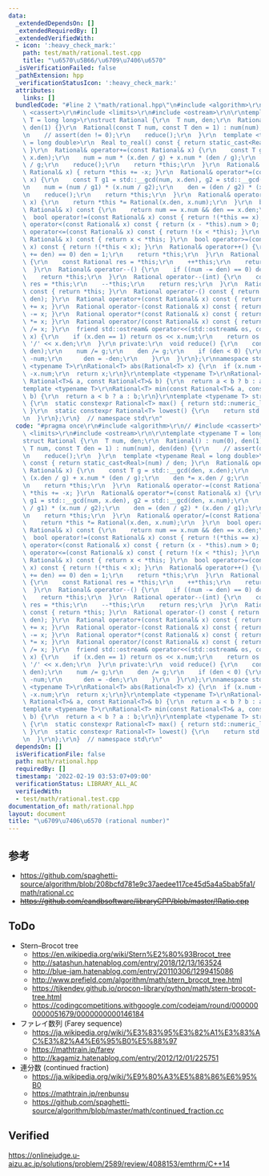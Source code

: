 ```yaml
---
data:
  _extendedDependsOn: []
  _extendedRequiredBy: []
  _extendedVerifiedWith:
  - icon: ':heavy_check_mark:'
    path: test/math/rational.test.cpp
    title: "\u6570\u5B66/\u6709\u7406\u6570"
  _isVerificationFailed: false
  _pathExtension: hpp
  _verificationStatusIcon: ':heavy_check_mark:'
  attributes:
    links: []
  bundledCode: "#line 2 \"math/rational.hpp\"\n#include <algorithm>\r\n// #include\
    \ <cassert>\r\n#include <limits>\r\n#include <ostream>\r\n\r\ntemplate <typename\
    \ T = long long>\r\nstruct Rational {\r\n  T num, den;\r\n  Rational() : num(0),\
    \ den(1) {}\r\n  Rational(const T num, const T den = 1) : num(num), den(den) {\r\
    \n    // assert(den != 0);\r\n    reduce();\r\n  }\r\n  template <typename Real\
    \ = long double>\r\n  Real to_real() const { return static_cast<Real>(num) / den;\
    \ }\r\n  Rational& operator+=(const Rational& x) {\r\n    const T g = std::__gcd(den,\
    \ x.den);\r\n    num = num * (x.den / g) + x.num * (den / g);\r\n    den *= x.den\
    \ / g;\r\n    reduce();\r\n    return *this;\r\n  }\r\n  Rational& operator-=(const\
    \ Rational& x) { return *this += -x; }\r\n  Rational& operator*=(const Rational&\
    \ x) {\r\n    const T g1 = std::__gcd(num, x.den), g2 = std::__gcd(den, x.num);\r\
    \n    num = (num / g1) * (x.num / g2);\r\n    den = (den / g2) * (x.den / g1);\r\
    \n    reduce();\r\n    return *this;\r\n  }\r\n  Rational& operator/=(const Rational&\
    \ x) {\r\n    return *this *= Rational(x.den, x.num);\r\n  }\r\n  bool operator==(const\
    \ Rational& x) const {\r\n    return num == x.num && den == x.den;\r\n  }\r\n\
    \  bool operator!=(const Rational& x) const { return !(*this == x); }\r\n  bool\
    \ operator<(const Rational& x) const { return (x - *this).num > 0; }\r\n  bool\
    \ operator<=(const Rational& x) const { return !(x < *this); }\r\n  bool operator>(const\
    \ Rational& x) const { return x < *this; }\r\n  bool operator>=(const Rational&\
    \ x) const { return !(*this < x); }\r\n  Rational& operator++() {\r\n    if ((num\
    \ += den) == 0) den = 1;\r\n    return *this;\r\n  }\r\n  Rational operator++(int)\
    \ {\r\n    const Rational res = *this;\r\n    ++*this;\r\n    return res;\r\n\
    \  }\r\n  Rational& operator--() {\r\n    if ((num -= den) == 0) den = 1;\r\n\
    \    return *this;\r\n  }\r\n  Rational operator--(int) {\r\n    const Rational\
    \ res = *this;\r\n    --*this;\r\n    return res;\r\n  }\r\n  Rational operator+()\
    \ const { return *this; }\r\n  Rational operator-() const { return Rational(-num,\
    \ den); }\r\n  Rational operator+(const Rational& x) const { return Rational(*this)\
    \ += x; }\r\n  Rational operator-(const Rational& x) const { return Rational(*this)\
    \ -= x; }\r\n  Rational operator*(const Rational& x) const { return Rational(*this)\
    \ *= x; }\r\n  Rational operator/(const Rational& x) const { return Rational(*this)\
    \ /= x; }\r\n  friend std::ostream& operator<<(std::ostream& os, const Rational&\
    \ x) {\r\n    if (x.den == 1) return os << x.num;\r\n    return os << x.num <<\
    \ '/' << x.den;\r\n  }\r\n private:\r\n  void reduce() {\r\n    const T g = std::__gcd(num,\
    \ den);\r\n    num /= g;\r\n    den /= g;\r\n    if (den < 0) {\r\n      num =\
    \ -num;\r\n      den = -den;\r\n    }\r\n  }\r\n};\r\nnamespace std {\r\ntemplate\
    \ <typename T>\r\nRational<T> abs(Rational<T> x) {\r\n  if (x.num < 0) x.num =\
    \ -x.num;\r\n  return x;\r\n}\r\ntemplate <typename T>\r\nRational<T> max(const\
    \ Rational<T>& a, const Rational<T>& b) {\r\n  return a < b ? b : a;\r\n}\r\n\
    template <typename T>\r\nRational<T> min(const Rational<T>& a, const Rational<T>&\
    \ b) {\r\n  return a < b ? a : b;\r\n}\r\ntemplate <typename T> struct numeric_limits<Rational<T>>\
    \ {\r\n  static constexpr Rational<T> max() { return std::numeric_limits<T>::max();\
    \ }\r\n  static constexpr Rational<T> lowest() {\r\n    return std::numeric_limits<T>::lowest();\r\
    \n  }\r\n};\r\n}  // namespace std\r\n"
  code: "#pragma once\r\n#include <algorithm>\r\n// #include <cassert>\r\n#include\
    \ <limits>\r\n#include <ostream>\r\n\r\ntemplate <typename T = long long>\r\n\
    struct Rational {\r\n  T num, den;\r\n  Rational() : num(0), den(1) {}\r\n  Rational(const\
    \ T num, const T den = 1) : num(num), den(den) {\r\n    // assert(den != 0);\r\
    \n    reduce();\r\n  }\r\n  template <typename Real = long double>\r\n  Real to_real()\
    \ const { return static_cast<Real>(num) / den; }\r\n  Rational& operator+=(const\
    \ Rational& x) {\r\n    const T g = std::__gcd(den, x.den);\r\n    num = num *\
    \ (x.den / g) + x.num * (den / g);\r\n    den *= x.den / g;\r\n    reduce();\r\
    \n    return *this;\r\n  }\r\n  Rational& operator-=(const Rational& x) { return\
    \ *this += -x; }\r\n  Rational& operator*=(const Rational& x) {\r\n    const T\
    \ g1 = std::__gcd(num, x.den), g2 = std::__gcd(den, x.num);\r\n    num = (num\
    \ / g1) * (x.num / g2);\r\n    den = (den / g2) * (x.den / g1);\r\n    reduce();\r\
    \n    return *this;\r\n  }\r\n  Rational& operator/=(const Rational& x) {\r\n\
    \    return *this *= Rational(x.den, x.num);\r\n  }\r\n  bool operator==(const\
    \ Rational& x) const {\r\n    return num == x.num && den == x.den;\r\n  }\r\n\
    \  bool operator!=(const Rational& x) const { return !(*this == x); }\r\n  bool\
    \ operator<(const Rational& x) const { return (x - *this).num > 0; }\r\n  bool\
    \ operator<=(const Rational& x) const { return !(x < *this); }\r\n  bool operator>(const\
    \ Rational& x) const { return x < *this; }\r\n  bool operator>=(const Rational&\
    \ x) const { return !(*this < x); }\r\n  Rational& operator++() {\r\n    if ((num\
    \ += den) == 0) den = 1;\r\n    return *this;\r\n  }\r\n  Rational operator++(int)\
    \ {\r\n    const Rational res = *this;\r\n    ++*this;\r\n    return res;\r\n\
    \  }\r\n  Rational& operator--() {\r\n    if ((num -= den) == 0) den = 1;\r\n\
    \    return *this;\r\n  }\r\n  Rational operator--(int) {\r\n    const Rational\
    \ res = *this;\r\n    --*this;\r\n    return res;\r\n  }\r\n  Rational operator+()\
    \ const { return *this; }\r\n  Rational operator-() const { return Rational(-num,\
    \ den); }\r\n  Rational operator+(const Rational& x) const { return Rational(*this)\
    \ += x; }\r\n  Rational operator-(const Rational& x) const { return Rational(*this)\
    \ -= x; }\r\n  Rational operator*(const Rational& x) const { return Rational(*this)\
    \ *= x; }\r\n  Rational operator/(const Rational& x) const { return Rational(*this)\
    \ /= x; }\r\n  friend std::ostream& operator<<(std::ostream& os, const Rational&\
    \ x) {\r\n    if (x.den == 1) return os << x.num;\r\n    return os << x.num <<\
    \ '/' << x.den;\r\n  }\r\n private:\r\n  void reduce() {\r\n    const T g = std::__gcd(num,\
    \ den);\r\n    num /= g;\r\n    den /= g;\r\n    if (den < 0) {\r\n      num =\
    \ -num;\r\n      den = -den;\r\n    }\r\n  }\r\n};\r\nnamespace std {\r\ntemplate\
    \ <typename T>\r\nRational<T> abs(Rational<T> x) {\r\n  if (x.num < 0) x.num =\
    \ -x.num;\r\n  return x;\r\n}\r\ntemplate <typename T>\r\nRational<T> max(const\
    \ Rational<T>& a, const Rational<T>& b) {\r\n  return a < b ? b : a;\r\n}\r\n\
    template <typename T>\r\nRational<T> min(const Rational<T>& a, const Rational<T>&\
    \ b) {\r\n  return a < b ? a : b;\r\n}\r\ntemplate <typename T> struct numeric_limits<Rational<T>>\
    \ {\r\n  static constexpr Rational<T> max() { return std::numeric_limits<T>::max();\
    \ }\r\n  static constexpr Rational<T> lowest() {\r\n    return std::numeric_limits<T>::lowest();\r\
    \n  }\r\n};\r\n}  // namespace std\r\n"
  dependsOn: []
  isVerificationFile: false
  path: math/rational.hpp
  requiredBy: []
  timestamp: '2022-02-19 03:53:07+09:00'
  verificationStatus: LIBRARY_ALL_AC
  verifiedWith:
  - test/math/rational.test.cpp
documentation_of: math/rational.hpp
layout: document
title: "\u6709\u7406\u6570 (rational number)"
---
```



## 参考

- https://github.com/spaghetti-source/algorithm/blob/208bcfd781e9c37aedee117ce45d5a4a5bab5fa1/math/rational.cc
- ~~https://github.com/eandbsoftware/libraryCPP/blob/master/!Ratio.cpp~~


## ToDo

- Stern–Brocot tree
  - https://en.wikipedia.org/wiki/Stern%E2%80%93Brocot_tree
  - http://satashun.hatenablog.com/entry/2018/12/13/163524
  - http://blue-jam.hatenablog.com/entry/20110306/1299415086
  - http://www.prefield.com/algorithm/math/stern_brocot_tree.html
  - https://tjkendev.github.io/procon-library/python/math/stern-brocot-tree.html
  - https://codingcompetitions.withgoogle.com/codejam/round/0000000000051679/0000000000146184
- ファレイ数列 (Farey sequence)
  - https://ja.wikipedia.org/wiki/%E3%83%95%E3%82%A1%E3%83%AC%E3%82%A4%E6%95%B0%E5%88%97
  - https://mathtrain.jp/farey
  - http://kagamiz.hatenablog.com/entry/2012/12/01/225751
- 連分数 (continued fraction)
  - https://ja.wikipedia.org/wiki/%E9%80%A3%E5%88%86%E6%95%B0
  - https://mathtrain.jp/renbunsu
  - https://github.com/spaghetti-source/algorithm/blob/master/math/continued_fraction.cc


## Verified

https://onlinejudge.u-aizu.ac.jp/solutions/problem/2589/review/4088153/emthrm/C++14
